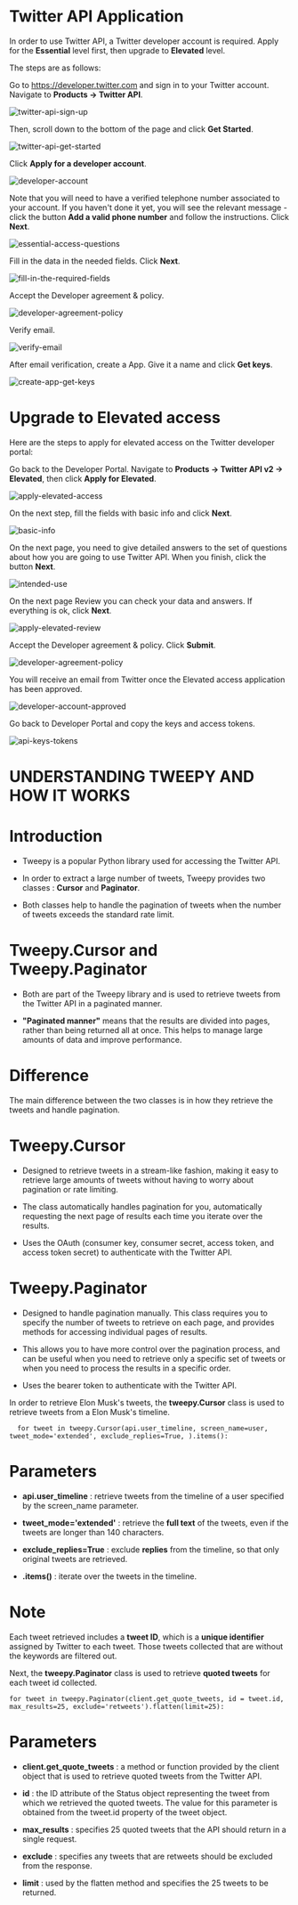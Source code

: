 # Twitter API Application

In order to use Twitter API, a Twitter developer account is required.  Apply for the **Essential** level first, then upgrade to **Elevated** level. 

The steps are as follows:

Go to <https://developer.twitter.com> and sign in to your Twitter account. Navigate to **Products → Twitter API**.

![twitter-api-sign-up](https://user-images.githubusercontent.com/31993566/215386277-dba32683-d6bf-4dbf-98b0-e6e59555e122.png)

Then, scroll down to the bottom of the page and click **Get Started**.

![twitter-api-get-started](https://user-images.githubusercontent.com/31993566/215387606-c06a81f8-13eb-420b-a543-9bcf52ff5086.png)

Click **Apply for a developer account**. 

![developer-account](https://user-images.githubusercontent.com/31993566/215394529-308ccd06-13c2-4d0a-ab30-10678d10131c.png)

Note that you will need to have a verified telephone number associated to your account. If you haven't done it yet, you will see the relevant message - click the button **Add a valid phone number** and follow the instructions.  Click **Next**.

![essential-access-questions](https://user-images.githubusercontent.com/31993566/215394628-5331eda3-0d08-4538-b787-09fca73144af.png)

Fill in the data in the needed fields.  Click **Next**.

![fill-in-the-required-fields](https://user-images.githubusercontent.com/31993566/215394694-1192c002-e361-4ec0-90e1-ae5d5b3555ee.png)

Accept the Developer agreement & policy.

![developer-agreement-policy](https://user-images.githubusercontent.com/31993566/215394773-88bfaeeb-3fe6-4400-bcec-f896274fef42.png)

Verify email.

![verify-email](https://user-images.githubusercontent.com/31993566/215394820-5947b0f1-4816-4728-a33c-0a53d10b94b8.png)

After email verification, create a App. Give it a name and click **Get keys**.

![create-app-get-keys](https://user-images.githubusercontent.com/31993566/215394864-b9a4310a-1752-41d3-8026-235ac8a706b0.png)

# Upgrade to Elevated access
Here are the steps to apply for elevated access on the Twitter developer portal:

Go back to the Developer Portal. Navigate to **Products → Twitter API v2 → Elevated**, then click **Apply for Elevated**. 

![apply-elevated-access](https://user-images.githubusercontent.com/31993566/215394912-6416e8ab-2eba-4e59-ba28-2d2860ac57a6.png)

On the next step, fill the fields with basic info and click **Next**.

![basic-info](https://user-images.githubusercontent.com/31993566/215394962-3c9c54ac-a51b-492d-a3a7-08395cc33bc6.png)

On the next page, you need to give detailed answers to the set of questions about how you are going to use Twitter API. When you finish, click the button **Next**.

![intended-use](https://user-images.githubusercontent.com/31993566/215395058-e6d32aed-20ac-4435-802d-d3b79642c266.png)

On the next page  Review you can check your data and answers. If everything is ok, click **Next**.

![apply-elevated-review](https://user-images.githubusercontent.com/31993566/215395133-93f10957-2e63-422f-8ccb-858d6026a1b2.png)

Accept the Developer agreement & policy. Click **Submit**.

![developer-agreement-policy](https://user-images.githubusercontent.com/31993566/215395247-112331ed-f117-4f95-ae0d-8fadc7ba53f2.png)

You will receive an email from Twitter once the Elevated access application has been approved.

![developer-account-approved](https://user-images.githubusercontent.com/31993566/215395341-beb60562-1928-4e5e-a87e-9c7a0171a1c6.png)

Go back to Developer Portal and copy the keys and access tokens.

![api-keys-tokens](https://user-images.githubusercontent.com/31993566/215395416-ed3b5e5d-a61d-4676-abdb-14b7dc08c073.png)



# UNDERSTANDING TWEEPY AND HOW IT WORKS

# Introduction

- Tweepy is a popular Python library used for accessing the Twitter API. 

- In order to extract a large number of tweets, Tweepy provides two classes : **Cursor** and **Paginator**. 

- Both classes help to handle the pagination of tweets when the number of tweets exceeds the standard rate limit.


# Tweepy.Cursor and Tweepy.Paginator

- Both are part of the Tweepy library and is used to retrieve tweets from the Twitter API in a paginated manner. 

- **"Paginated manner"** means that the results are divided into pages, rather than being returned all at once. This helps to manage large amounts of data and improve performance.


# Difference

The main difference between the two classes is in how they retrieve the tweets and handle pagination.


# Tweepy.Cursor

- Designed to retrieve tweets in a stream-like fashion, making it easy to retrieve large amounts of tweets without having to worry about pagination or rate limiting. 

- The class automatically handles pagination for you, automatically requesting the next page of results each time you iterate over the results. 

- Uses the OAuth (consumer key, consumer secret, access token, and access token secret) to authenticate with the Twitter API.


# Tweepy.Paginator

- Designed to handle pagination manually. This class requires you to specify the number of tweets to retrieve on each page, and provides methods for accessing individual pages of results. 

- This allows you to have more control over the pagination process, and can be useful when you need to retrieve only a specific set of tweets or when you need to process the results in a specific order.

- Uses the bearer token to authenticate with the Twitter API.


In order to retrieve Elon Musk's tweets, the **tweepy.Cursor** class is used to retrieve tweets from a Elon Musk's timeline.

      for tweet in tweepy.Cursor(api.user_timeline, screen_name=user, tweet_mode='extended', exclude_replies=True, ).items():


# Parameters
 
 - **api.user_timeline** : retrieve tweets from the timeline of a user specified by the screen_name parameter.
 
 - **tweet_mode='extended'** : retrieve the **full text** of the tweets, even if the tweets are longer than 140 characters.
 
 - **exclude_replies=True** : exclude **replies** from the timeline, so that only original tweets are retrieved.
 
 - **.items()** : iterate over the tweets in the timeline.
 

# Note
Each tweet retrieved includes a **tweet ID**, which is a **unique identifier** assigned by Twitter to each tweet. 
Those tweets collected that are without the keywords are filtered out. 


Next, the **tweepy.Paginator** class is used to retrieve **quoted tweets** for each tweet id collected. 

    for tweet in tweepy.Paginator(client.get_quote_tweets, id = tweet.id, max_results=25, exclude='retweets').flatten(limit=25):


# Parameters

 - **client.get_quote_tweets** : a method or function provided by the client object that is used to retrieve quoted tweets from the Twitter API.
 
 - **id** : the ID attribute of the Status object representing the tweet from which we retrieved the quoted tweets. The value for this parameter is obtained from the tweet.id property of the tweet object.

 - **max_results** : specifies 25 quoted tweets that the API should return in a single request. 

 - **exclude** : specifies any tweets that are retweets should be excluded from the response. 
 
 - **limit** : used by the flatten method and specifies the 25 tweets to be returned.  
